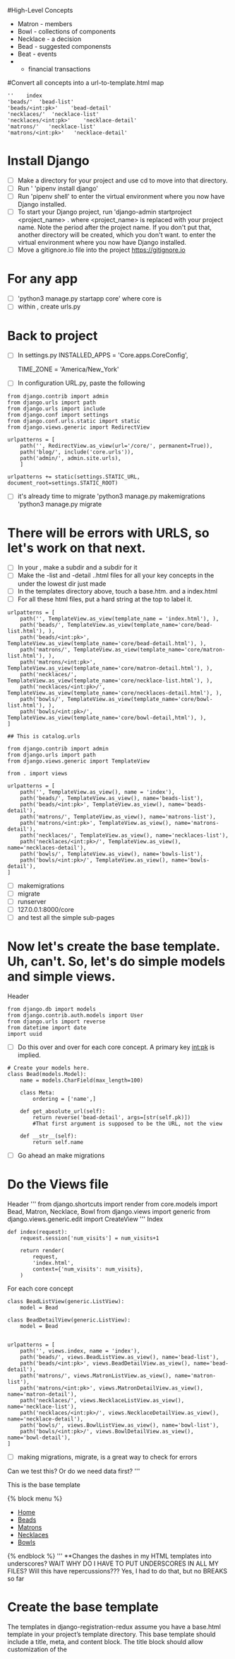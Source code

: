 #High-Level Concepts
* Matron - members
* Bowl - collections of components
* Necklace - a decision
* Bead - suggested componensts
* Beat - events
* - financial transactions

#Convert all concepts into a url-to-template.html map

    ''    index
    'beads/'  'bead-list'
    'beads/<int:pk>'    'bead-detail'
    'necklaces/'  'necklace-list'
    'necklaces/<int:pk>'    'necklace-detail'
    'matrons/'   'necklace-list'
    'matrons/<int:pk>'   'necklace-detail'

# Install Django
- [ ] Make a directory for your project and use cd to move into that directory.
- [ ] Run 
'
    'pipenv install django'
- [ ] Run 
    'pipenv shell' 
to enter the virtual environment where you now have Django installed.
- [ ] To start your Django project, run 
    'django-admin startproject <project_name> . 
where <project_name> is replaced with your project name. Note the period after the project name. If you don't put that, another directory will be created, which you don't want.
to enter the virtual environment where you now have Django installed.
- [ ] Move a gitignore.io file into the project https://gitignore.io

# For any app
- [ ] 'python3 manage.py startapp core'
where core is <app>
- [ ] within <app>, create urls.py
    
# Back to project
- [ ] In settings.py
    INSTALLED_APPS = 'Core.apps.CoreConfig', 
   
    TIME_ZONE = 'America/New_York'
- [ ] In configuration URL.py, paste the following

```
from django.contrib import admin
from django.urls import path
from django.urls import include
from django.conf import settings
from django.conf.urls.static import static
from django.views.generic import RedirectView

urlpatterns = [
    path('', RedirectView.as_view(url='/core/', permanent=True)),
    path('blog/', include('core.urls')),
    path('admin/', admin.site.urls),
    ]   
   
urlpatterns += static(settings.STATIC_URL, document_root=settings.STATIC_ROOT)
```

- [ ] it's already time to migrate
'python3 manage.py makemigrations
'python3 manage.py migrate

# There will be errors with URLS, so let's work on that next.
- [ ] In your <app>, make a subdir <templates> and a subdir for it <app>
- [ ] Make the -list and -detail ..html files for all your key concepts in the <app> under the lowest <app> dir just made
- [ ] In the templates directory above, touch a base.htm. and a index.html
- [ ] For all these html files, put a hard string at the top to label it.

```
urlpatterns = [
    path('', TemplateView.as_view(template_name = 'index.html'), ),
    path('beads/', TemplateView.as_view(template_name='core/bead-list.html'), ),
    path('beads/<int:pk>', TemplateView.as_view(template_name='core/bead-detail.html'), ),
    path('matrons/', TemplateView.as_view(template_name='core/matron-list.html'), ),
    path('matrons/<int:pk>', TemplateView.as_view(template_name='core/matron-detail.html'), ),
    path('necklaces/', TemplateView.as_view(template_name='core/necklace-list.html'), ),
    path('necklaces/<int:pk>/', TemplateView.as_view(template_name='core/necklaces-detail.html'), ),
    path('bowls/', TemplateView.as_view(template_name='core/bowl-list.html'), ),
    path('bowls/<int:pk>/', TemplateView.as_view(template_name='core/bowl-detail,html'), ),
]
```
```
## This is catalog.urls

from django.contrib import admin
from django.urls import path
from django.views.generic import TemplateView

from . import views

urlpatterns = [
    path('', TemplateView.as_view(), name = 'index'),
    path('beads/', TemplateView.as_view(), name='beads-list'),
    path('beads/<int:pk>', TemplateView.as_view(), name='beads-detail'),
    path('matrons/', TemplateView.as_view(), name='matrons-list'),
    path('matrons/<int:pk>', TemplateView.as_view(), name='matrons-detail'),
    path('necklaces/', TemplateView.as_view(), name='necklaces-list'),
    path('necklaces/<int:pk>/', TemplateView.as_view(), name='necklaces-detail'),
    path('bowls/', TemplateView.as_view(), name='bowls-list'),
    path('bowls/<int:pk>/', TemplateView.as_view(), name='bowls-detail'),
]
```
- [ ] makemigrations
- [ ] migrate
- [ ] runserver
- [ ] 127.0.0.1:8000/core 
- [ ] and test all the simple sub-pages

# Now let's create the base template. Uh, can't. So, let's do simple models and simple views.


Header
```
from django.db import models
from django.contrib.auth.models import User
from django.urls import reverse
from datetime import date
import uuid

```
- [ ] Do this over and over for each core concept. A primary key <int:pk> is implied.


```
# Create your models here.
class Bead(models.Model):
    name = models.CharField(max_length=100)

    class Meta:
        ordering = ['name',]

    def get_absolute_url(self):
        return reverse('bead-detail', args=[str(self.pk)])
        #That first argument is supposed to be the URL, not the view

    def __str__(self):
        return self.name
```
- [ ] Go ahead an make migrations

# Do the Views file
Header
'''
from django.shortcuts import render
from core.models import Bead, Matron, Necklace, Bowl
from django.views import generic
from django.views.generic.edit import CreateView
'''
Index
```
def index(request):
    request.session['num_visits'] = num_visits+1

    return render(
        request,
        'index.html',
        context={'num_visits': num_visits},
    )
```
For each core concept

```
class BeadListView(generic.ListView):
    model = Bead
    
class BeadDetailView(generic.ListView):
    model = Bead
    
```

```
urlpatterns = [
    path('', views.index, name = 'index'),
    path('beads/', views.BeadListView.as_view(), name='bead-list'),
    path('beads/<int:pk>', views.BeadDetailView.as_view(), name='bead-detail'),
    path('matrons/', views.MatronListView.as_view(), name='matron-list'),
    path('matrons/<int:pk>', views.MatronDetailView.as_view(), name='matron-detail'),
    path('necklaces/', views.NecklaceListView.as_view(), name='necklace-list'),
    path('necklaces/<int:pk>/', views.NecklaceDetailView.as_view(), name='necklace-detail'),
    path('bowls/', views.BowlListView.as_view(), name='bowl-list'),
    path('bowls/<int:pk>/', views.BowlDetailView.as_view(), name='bowl-detail'),
]
```
- [ ] making migrations, migrate, is a great way to check for errors

Can we test this? 
Or do we need data first?
'''
<p>This is the base template</p>

{% block menu %}
        <ul>
          <li><a href="{% url 'index' %}">Home</a></li>
          <li><a href="{% url 'bead-list' %}">Beads</a></li>
          <li><a href="{% url 'matron-list' %}">Matrons</a></li>
          <li><a href="{% url 'necklace-list' %}">Necklaces</a></li>
          <li><a href="{% url 'bowl-list' %}">Bowls</a></li>
        </ul>
{% endblock %}
'''
**Changes the dashes in my HTML templates into underscores? WAIT WHY DO I HAVE TO PUT UNDERSCORES IN ALL MY FILES? Will this have repercussions???
Yes, I had to do that, but no BREAKS so far


# Create the base template
The templates in django-registration-redux assume you have a base.html template in your project’s template directory. This base template should include a title, meta, and content block. The title block should allow customization of the <title> tag. The meta block should appear within the <head> tag to allow for custom <meta tags for security reasons. The content block should be within the <body> tag.

# Now let's study some redux pre-requesites.
https://django-registration-redux.readthedocs.io/en/latest/index.html

- [ ]
'pipenv install django-registration-redux
- [ ]
'python setup.py install
- [ ] Begin by adding 
'registration 
to the INSTALLED_APPS setting of your project, 
- [ ] and specifying one additional setting:
'ACCOUNT_ACTIVATION_DAYS = 7
'REGISTRATION_DEFAULT_FROM_EMAIL = "This string is from settings.py REGISTRATION_DEFAULT_FROM_EMAIL"
- [ ] Open project-level URLConf (urls.py) and add
ulr += path(r'^accounts/', include('registration.backends.default.urls')),
